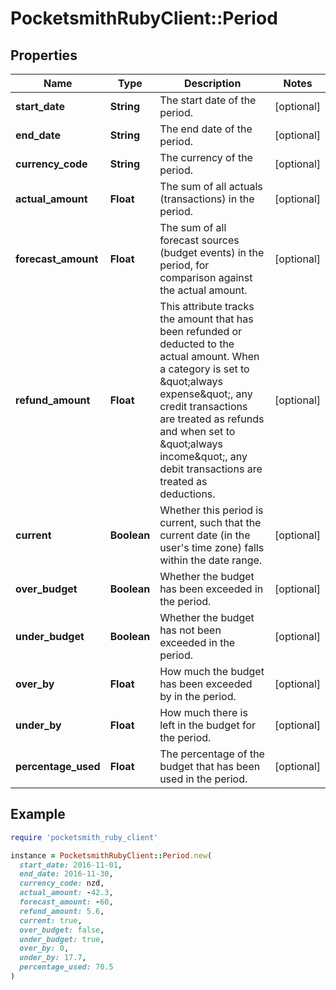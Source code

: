# PocketsmithRubyClient::Period

## Properties

| Name | Type | Description | Notes |
| ---- | ---- | ----------- | ----- |
| **start_date** | **String** | The start date of the period. | [optional] |
| **end_date** | **String** | The end date of the period. | [optional] |
| **currency_code** | **String** | The currency of the period. | [optional] |
| **actual_amount** | **Float** | The sum of all actuals (transactions) in the period. | [optional] |
| **forecast_amount** | **Float** | The sum of all forecast sources (budget events) in the period, for comparison against the actual amount. | [optional] |
| **refund_amount** | **Float** | This attribute tracks the amount that has been refunded or deducted to the actual amount. When a category is set to \&quot;always expense\&quot;, any credit transactions are treated as refunds and when set to \&quot;always income\&quot;, any debit transactions are treated as deductions. | [optional] |
| **current** | **Boolean** | Whether this period is current, such that the current date (in the user&#39;s time zone) falls within the date range. | [optional] |
| **over_budget** | **Boolean** | Whether the budget has been exceeded in the period. | [optional] |
| **under_budget** | **Boolean** | Whether the budget has not been exceeded in the period. | [optional] |
| **over_by** | **Float** | How much the budget has been exceeded by in the period. | [optional] |
| **under_by** | **Float** | How much there is left in the budget for the period. | [optional] |
| **percentage_used** | **Float** | The percentage of the budget that has been used in the period. | [optional] |

## Example

```ruby
require 'pocketsmith_ruby_client'

instance = PocketsmithRubyClient::Period.new(
  start_date: 2016-11-01,
  end_date: 2016-11-30,
  currency_code: nzd,
  actual_amount: -42.3,
  forecast_amount: -60,
  refund_amount: 5.6,
  current: true,
  over_budget: false,
  under_budget: true,
  over_by: 0,
  under_by: 17.7,
  percentage_used: 70.5
)
```

